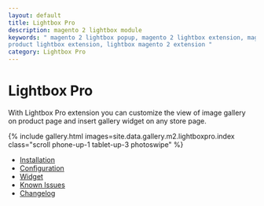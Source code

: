 ```yaml
---
layout: default
title: Lightbox Pro
description: magento 2 lightbox module
keywords: " magento 2 lightbox popup, magento 2 lightbox extension, magento 2
product lightbox extension, lightbox magento 2 extension "
category: Lightbox Pro
---
```


# Lightbox Pro

With Lightbox Pro extension you can customize the view of image gallery
on product page and insert gallery widget on any store page.

{% include gallery.html images=site.data.gallery.m2.lightboxpro.index class="scroll phone-up-1 tablet-up-3 photoswipe" %}

- [Installation](installation/)
- [Configuration](configuration/)
- [Widget](widget/)
- [Known Issues](known-issues/)
- [Changelog](changelog/)

